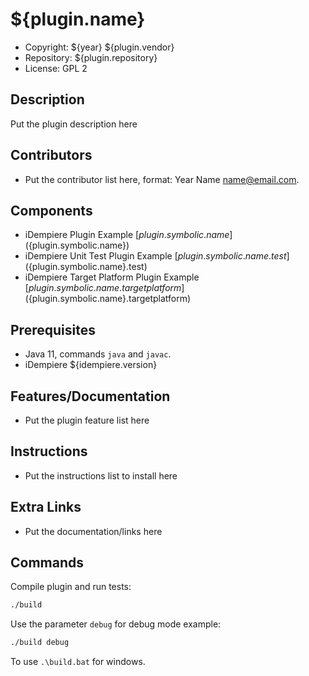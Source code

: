 # ${plugin.name}

- Copyright: ${year} ${plugin.vendor}
- Repository: ${plugin.repository}
- License: GPL 2

## Description

Put the plugin description here

## Contributors

- Put the contributor list here, format: Year Name <name@email.com>.

## Components

- iDempiere Plugin Example [${plugin.symbolic.name}](${plugin.symbolic.name})
- iDempiere Unit Test Plugin Example [${plugin.symbolic.name}.test](${plugin.symbolic.name}.test)
- iDempiere Target Platform Plugin Example [${plugin.symbolic.name}.targetplatform](${plugin.symbolic.name}.targetplatform)

## Prerequisites

- Java 11, commands `java` and `javac`.
- iDempiere ${idempiere.version}

## Features/Documentation

- Put the plugin feature list here

## Instructions

- Put the instructions list to install here

## Extra Links

- Put the documentation/links here

## Commands

Compile plugin and run tests:

```bash
./build
```

Use the parameter `debug` for debug mode example:

```bash
./build debug
```

To use `.\build.bat` for windows.
